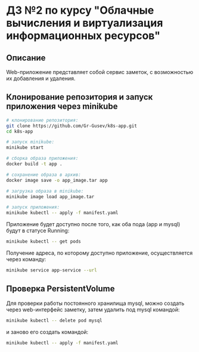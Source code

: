 # ДЗ №2 по курсу "Облачные вычисления и виртуализация информационных ресурсов"

## Описание

Web-приложение представляет собой сервис заметок, с возможностью их добавления и удаления.

## Клонирование репозитория и запуск приложения через minikube

```bash
# клонирование репозитория:
git clone https://github.com/Gr-Gusev/k8s-app.git
cd k8s-app

# запуск minikube:
minikube start

# сборка образа приложения:
docker build -t app .

# сохранение образа в архив:
docker image save -o app_image.tar app

# загрузка образа в minikube:
minikube image load app_image.tar

# запуск приложения:
minikube kubectl -- apply -f manifest.yaml
```

Приложение будет доступно после того, как оба пода (app и mysql) будут в статусе Running:

```bash
minikube kubectl -- get pods
```

Получение адреса, по которому доступно приложение, осуществляется через команду:

```bash
minikube service app-service --url
```

## Проверка PersistentVolume

Для проверки работы постоянного хранилища mysql, можно создать через web-интерфейс заметку,
затем удалить под mysql командой:

```bash
minikube kubectl -- delete pod mysql
```

и заново его создать командой:

```bash
minikube kubectl -- apply -f manifest.yaml
```
